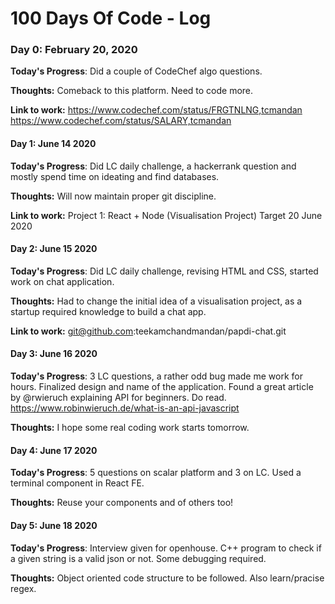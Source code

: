 # 100 Days Of Code - Log

### Day 0: February 20, 2020

**Today's Progress**: Did a couple of CodeChef algo questions.

**Thoughts:** Comeback to this platform. Need to code more. 

**Link to work:** 
https://www.codechef.com/status/FRGTNLNG,tcmandan
https://www.codechef.com/status/SALARY,tcmandan


#### Day 1: June 14 2020

**Today's Progress**: Did LC daily challenge, a hackerrank question and mostly spend time on ideating and find databases.

**Thoughts:** Will now maintain proper git discipline.

**Link to work:** 
Project 1: React + Node (Visualisation Project) Target 20 June 2020



#### Day 2: June 15 2020

**Today's Progress**: Did LC daily challenge, revising HTML and CSS, started work on chat application.  

**Thoughts:** Had to change the initial idea of a visualisation project, as a startup required knowledge to build a chat app.

**Link to work:** 
git@github.com:teekamchandmandan/papdi-chat.git



#### Day 3: June 16 2020

**Today's Progress**: 3 LC questions, a rather odd bug made me work for hours. Finalized design and name of the application.
Found a great article by @rwieruch explaining API for beginners. Do read. https://www.robinwieruch.de/what-is-an-api-javascript

**Thoughts:** I hope some real coding work starts tomorrow.


#### Day 4: June 17 2020

**Today's Progress**: 5 questions on scalar platform and 3 on LC.
Used a terminal component in React FE. 

**Thoughts:**  Reuse your components and of others too!


#### Day 5: June 18 2020

**Today's Progress**: Interview given for openhouse. C++ program to check if a given string is a valid json or not. Some debugging required. 

**Thoughts:**  Object oriented code structure to be followed. Also learn/pracise regex.